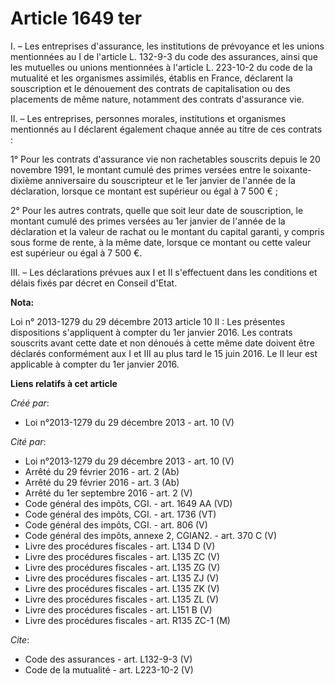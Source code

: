 # Article 1649 ter

I. – Les entreprises d'assurance, les institutions de prévoyance et les unions mentionnées au I de l'article L. 132-9-3 du
code des assurances, ainsi que les mutuelles ou unions mentionnées à l'article L. 223-10-2 du code de la mutualité et les
organismes assimilés, établis en France, déclarent la souscription et le dénouement des contrats de capitalisation ou des
placements de même nature, notamment des contrats d'assurance vie.

II. – Les entreprises, personnes morales, institutions et organismes mentionnés au I déclarent également chaque année au
titre de ces contrats :

1° Pour les contrats d'assurance vie non rachetables souscrits depuis le 20 novembre 1991, le montant cumulé des primes
versées entre le soixante-dixième anniversaire du souscripteur et le 1er janvier de l'année de la déclaration, lorsque ce
montant est supérieur ou égal à 7 500 € ;

2° Pour les autres contrats, quelle que soit leur date de souscription, le montant cumulé des primes versées au 1er janvier
de l'année de la déclaration et la valeur de rachat ou le montant du capital garanti, y compris sous forme de rente, à la
même date, lorsque ce montant ou cette valeur est supérieur ou égal à 7 500 €.

III. – Les déclarations prévues aux I et II s'effectuent dans les conditions et délais fixés par décret en Conseil d'Etat.

**Nota:**

Loi n° 2013-1279 du 29 décembre 2013 article 10 II : Les présentes dispositions s'appliquent à compter du 1er janvier 2016.
Les contrats souscrits avant cette date et non dénoués à cette même date doivent être déclarés conformément aux I et III  au
plus tard le 15 juin 2016. Le II leur est applicable à compter du 1er janvier 2016.

**Liens relatifs à cet article**

_Créé par_:

  - Loi n°2013-1279 du 29 décembre 2013 - art. 10 (V)

_Cité par_:

  - Loi n°2013-1279 du 29 décembre 2013 - art. 10 (V)
  - Arrêté du 29 février 2016 - art. 2 (Ab)
  - Arrêté du 29 février 2016 - art. 3 (Ab)
  - Arrêté du 1er septembre 2016 - art. 2 (V)
  - Code général des impôts, CGI. - art. 1649 AA (VD)
  - Code général des impôts, CGI. - art. 1736 (VT)
  - Code général des impôts, CGI. - art. 806 (V)
  - Code général des impôts, annexe 2, CGIAN2. - art. 370 C (V)
  - Livre des procédures fiscales - art. L134 D (V)
  - Livre des procédures fiscales - art. L135 ZC (V)
  - Livre des procédures fiscales - art. L135 ZG (V)
  - Livre des procédures fiscales - art. L135 ZJ (V)
  - Livre des procédures fiscales - art. L135 ZK (V)
  - Livre des procédures fiscales - art. L135 ZL (V)
  - Livre des procédures fiscales - art. L151 B (V)
  - Livre des procédures fiscales - art. R135 ZC-1 (M)

_Cite_:

  - Code des assurances - art. L132-9-3 (V)
  - Code de la mutualité - art. L223-10-2 (V)
